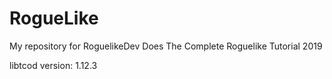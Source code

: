 # RogueLike
My repository for RoguelikeDev Does The Complete Roguelike Tutorial 2019

libtcod version: 1.12.3
